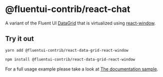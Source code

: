 # @fluentui-contrib/react-chat

A variant of the Fluent UI [DataGrid](https://react.fluentui.dev/?path=/docs/components-datagrid--default) that is
virtualized using [react-window](https://react-window.vercel.app/#/examples/list/fixed-size).

## Try it out

```sh
yarn add @fluentui-contrib/react-data-grid-react-window

npm install @fluentui-contrib/react-data-grid-react-window
```

For a full usage example please take a look at [The documentation sample](https://github.com/microsoft/fluentui-contrib/blob/main/packages/react-data-grid-react-window/stories/DataGrid/VirtualizedDataGrid.stories.tsx).

